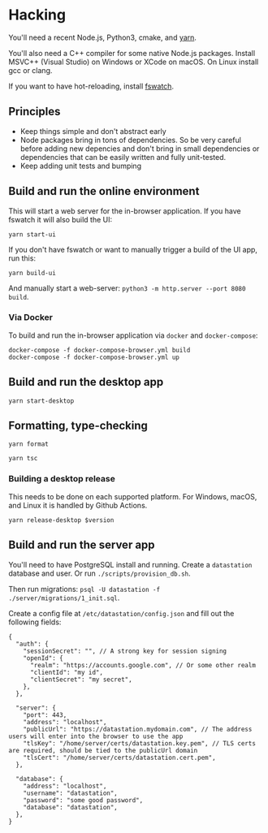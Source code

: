 # Hacking

You'll need a recent Node.js, Python3, cmake, and
[yarn](https://yarnpkg.com/).

You'll also need a C++ compiler for some native Node.js
packages. Install MSVC++ (Visual Studio) on Windows or XCode on
macOS. On Linux install gcc or clang.

If you want to have hot-reloading, install
[fswatch](https://github.com/emcrisostomo/fswatch).

## Principles

* Keep things simple and don't abstract early
* Node packages bring in tons of dependencies. So be very careful before adding new depencies and don't bring in small dependencies or dependencies that can be easily written and fully unit-tested.
* Keep adding unit tests and bumping 

## Build and run the online environment

This will start a web server for the in-browser application. If you
have fswatch it will also build the UI:

```
yarn start-ui
```

If you don't have fswatch or want to manually trigger a build of the UI app, run this:

```
yarn build-ui
```

And manually start a web-server: `python3 -m http.server --port 8080 build`.

### Via Docker

To build and run the in-browser application via `docker` and `docker-compose`:

```
docker-compose -f docker-compose-browser.yml build
docker-compose -f docker-compose-browser.yml up
```

## Build and run the desktop app

```
yarn start-desktop
```

## Formatting, type-checking

```
yarn format
```

```
yarn tsc
```

### Building a desktop release

This needs to be done on each supported platform. For Windows, macOS, and Linux it is handled by Github Actions.

```
yarn release-desktop $version
```

## Build and run the server app

You'll need to have PostgreSQL install and running. Create a
`datastation` database and user. Or run `./scripts/provision_db.sh`.

Then run migrations: `psql -U datastation -f
./server/migrations/1_init.sql`.

Create a config file at `/etc/datastation/config.json` and
fill out the following fields:

```
{
  "auth": {
    "sessionSecret": "", // A strong key for session signing
    "openId": {
      "realm": "https://accounts.google.com", // Or some other realm
      "clientId": "my id",
      "clientSecret": "my secret",
    },
  },

  "server": {
    "port": 443,
    "address": "localhost",
    "publicUrl": "https://datastation.mydomain.com", // The address users will enter into the browser to use the app
    "tlsKey": "/home/server/certs/datastation.key.pem", // TLS certs are required, should be tied to the publicUrl domain
    "tlsCert": "/home/server/certs/datastation.cert.pem",
  },

  "database": {
    "address": "localhost",
    "username": "datastation",
    "password": "some good password",
    "database": "datastation",
  },
}
```